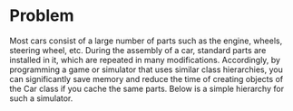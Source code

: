 # Problem
Most cars consist of a large number of parts such as the engine, wheels, steering wheel, etc. During the assembly of a car, standard parts are installed in it, which are repeated in many modifications. Accordingly, by programming a game or simulator that uses similar class hierarchies, you can significantly save memory and reduce the time of creating objects of the Car class if you cache the same parts. Below is a simple hierarchy for such a simulator.